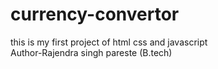 # currency-convertor
this is my first project of html css and javascript
<br>
 Author-Rajendra singh pareste
 (B.tech)